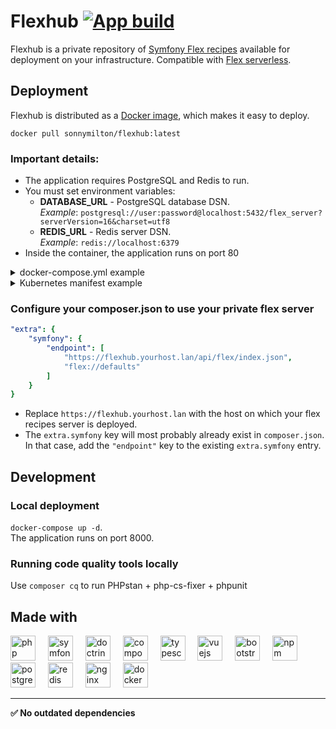 # Flexhub [![App build](https://github.com/sonnymilton/flexhub/actions/workflows/app_build.yml/badge.svg)](https://github.com/sonnymilton/flexhub/actions/workflows/app_build.yml)

Flexhub is a private repository of [Symfony Flex recipes](https://symfony.com/doc/current/setup/flex_private_recipes.html)
available for deployment on your infrastructure. Compatible
with [Flex serverless](https://symfony.com/blog/symfony-flex-is-going-serverless).

## Deployment

Flexhub is distributed as a [Docker image](https://hub.docker.com/r/sonnymilton/flexhub), which makes it easy to deploy.

`docker pull sonnymilton/flexhub:latest`

### Important details:

* The application requires PostgreSQL and Redis to run.
* You must set environment variables:
    * **DATABASE_URL** - PostgreSQL database DSN.  
      _Example_: `postgresql://user:password@localhost:5432/flex_server?serverVersion=16&charset=utf8`
    * **REDIS_URL** - Redis server DSN.  
      _Example_:  `redis://localhost:6379`
* Inside the container, the application runs on port 80

<details>
<summary>docker-compose.yml example</summary>

```yaml
services:
    flexhub:
        image: sonnymilton/flexhub:0.1.0
        tty: true
        environment:
            REDIS_URL: redis://redis:6379
            DATABASE_URL: postgresql://postgres:postgres@postgres:5432/flex_server?serverVersion=16&charset=utf8
        ports:
            - "8080:80"
        depends_on:
            - postgres
            - redis

    redis:
        image: eqalpha/keydb:alpine_x86_64_v6.3.4

    postgres:
        image: postgres:16.2-alpine
        environment:
            POSTGRES_DB: flex_server
            POSTGRES_USER: postgres
            POSTGRES_PASSWORD: postgres
```

</details>

<details>
<summary>Kubernetes manifest example</summary>

```yaml
apiVersion: v1
kind: Pod
metadata:
    name: flexhub-demo
spec:
    containers:
        - name: flexhub
          image: sonnymilton/flexhub:latest
          ports:
              - containerPort: 80
          env:
              - name: REDIS_URL
                value: "redis://localhost:6379"
              - name: DATABASE_URL
                value: "postgresql://user:password@localhost:5432/flex_server?serverVersion=16&charset=utf8"

        - name: redis
          image: redis:latest
          ports:
              - containerPort: 6379

        - name: postgres
          image: postgres:16.2
          ports:
              - containerPort: 5432
          env:
              - name: POSTGRES_USER
                value: "user"
              - name: POSTGRES_PASSWORD
                value: "password"
              - name: POSTGRES_DB
                value: "flex_server"

```

</details>

### Configure your composer.json to use your private flex server
```yaml
"extra": {
    "symfony": {
        "endpoint": [
            "https://flexhub.yourhost.lan/api/flex/index.json",
            "flex://defaults"
        ]
    }
}
```
* Replace `https://flexhub.yourhost.lan` with the host on which your flex recipes server is deployed.
* The `extra.symfony` key will most probably already exist in `composer.json`. In that case, add the `"endpoint"` key to the existing `extra.symfony` entry.



## Development
### Local deployment
`docker-compose up -d`.  
The application runs on port 8000.

### Running code quality tools locally
Use `composer cq` to run PHPstan + php-cs-fixer + phpunit

## Made with

<div align="left">
  <img src="https://cdn.jsdelivr.net/gh/devicons/devicon/icons/php/php-original.svg" height="40" alt="php logo"  />
  <img width="12" />
  <img src="https://cdn.jsdelivr.net/gh/devicons/devicon/icons/symfony/symfony-original.svg" height="40" alt="symfony logo"  />
  <img width="12" />
  <img src="https://cdn.jsdelivr.net/gh/devicons/devicon/icons/doctrine/doctrine-original.svg" height="40" alt="doctrine logo"  />
  <img width="12" />
  <img src="https://cdn.jsdelivr.net/gh/devicons/devicon/icons/composer/composer-original.svg" height="40" alt="composer logo"  />
  <img width="12" />
  <img src="https://cdn.jsdelivr.net/gh/devicons/devicon/icons/typescript/typescript-original.svg" height="40" alt="typescript logo"  />
  <img width="12" />
  <img src="https://cdn.jsdelivr.net/gh/devicons/devicon/icons/vuejs/vuejs-original.svg" height="40" alt="vuejs logo"  />
  <img width="12" />
  <img src="https://cdn.jsdelivr.net/gh/devicons/devicon/icons/bootstrap/bootstrap-original.svg" height="40" alt="bootstrap logo"  />
  <img width="12" />
  <img src="https://cdn.jsdelivr.net/gh/devicons/devicon/icons/npm/npm-original-wordmark.svg" height="40" alt="npm logo"  />
  <img width="12" />
  <img src="https://cdn.jsdelivr.net/gh/devicons/devicon/icons/postgresql/postgresql-original.svg" height="40" alt="postgresql logo"  />
  <img width="12" />
  <img src="https://cdn.jsdelivr.net/gh/devicons/devicon/icons/redis/redis-original.svg" height="40" alt="redis logo"  />
  <img width="12" />
  <img src="https://cdn.jsdelivr.net/gh/devicons/devicon/icons/nginx/nginx-original.svg" height="40" alt="nginx logo"  />
  <img width="12" />
  <img src="https://cdn.jsdelivr.net/gh/devicons/devicon/icons/docker/docker-original.svg" height="40" alt="docker logo"  />
</div>

---

**✅ No outdated dependencies**
